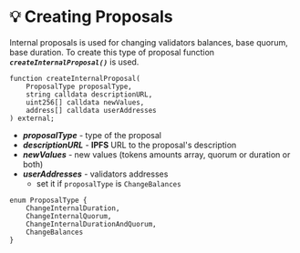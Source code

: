 # 💡 Creating Proposals

Internal proposals is used for changing validators balances, base quorum, base duration. To create this type of proposal function  ***`createInternalProposal()`*** is used.

```solidity
function createInternalProposal(
    ProposalType proposalType,
    string calldata descriptionURL,
    uint256[] calldata newValues,
    address[] calldata userAddresses
) external;
```
- ***proposalType*** -  type of the proposal
- ***descriptionURL*** - **IPFS** URL to the proposal's description
- ***newValues*** -  new values (tokens amounts array, quorum or duration or both)
- ***userAddresses*** -  validators addresses
    - set it if `proposalType` is `ChangeBalances`

```solidity
enum ProposalType {
    ChangeInternalDuration,
    ChangeInternalQuorum,
    ChangeInternalDurationAndQuorum,
    ChangeBalances
}
```
